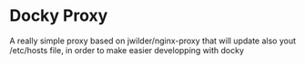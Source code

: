 # Docky Proxy

A really simple proxy based on jwilder/nginx-proxy that will update also yout /etc/hosts file, in order to make easier developping with docky
